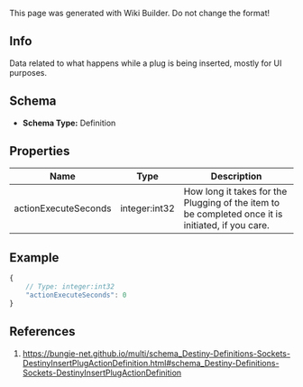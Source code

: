 <span class="wiki-builder">This page was generated with Wiki Builder. Do not change the format!</span>

## Info
Data related to what happens while a plug is being inserted, mostly for UI purposes.

## Schema
* **Schema Type:** Definition

## Properties
Name | Type | Description
---- | ---- | -----------
actionExecuteSeconds | integer:int32 | How long it takes for the Plugging of the item to be completed once it is initiated, if you care.

## Example
```javascript
{
    // Type: integer:int32
    "actionExecuteSeconds": 0
}

```

## References
1. https://bungie-net.github.io/multi/schema_Destiny-Definitions-Sockets-DestinyInsertPlugActionDefinition.html#schema_Destiny-Definitions-Sockets-DestinyInsertPlugActionDefinition
